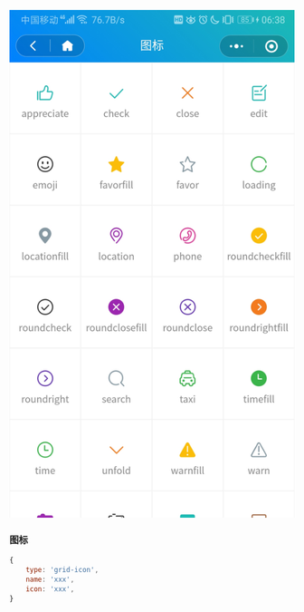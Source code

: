 ![图标](./image/图标.jpg)

### 图标

```js
{
    type: 'grid-icon',
    name: 'xxx',
    icon: 'xxx',
}
```